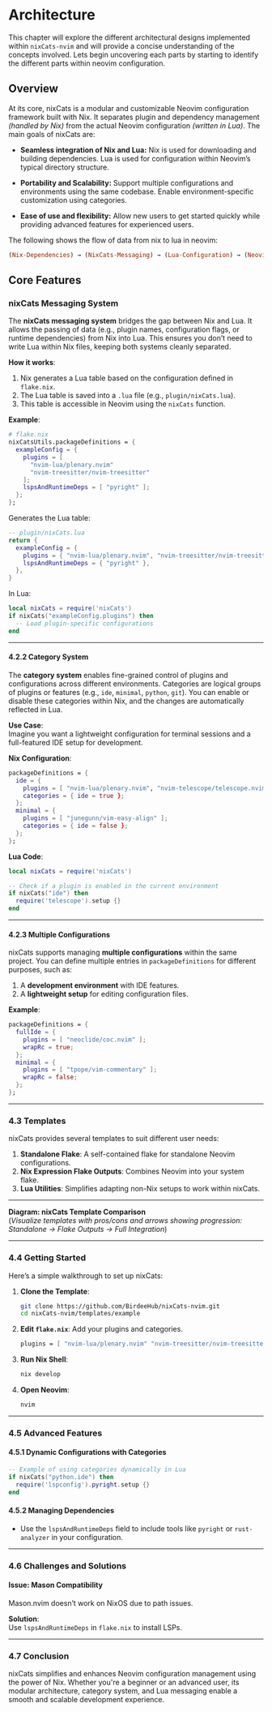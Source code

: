 # Architecture

This chapter will explore the different architectural designs implemented within `nixCats-nvim` and will provide a concise understanding of the concepts involved. Lets begin uncovering each parts by starting to identify the different parts within neovim configuration.

## Overview

At its core, nixCats is a modular and customizable Neovim configuration framework built with Nix. It separates plugin and dependency management _(handled by Nix)_ from the actual Neovim configuration _(written in Lua)_. The main goals of nixCats are:
- **Seamless integration of Nix and Lua:**
        Nix is used for downloading and building dependencies.
        Lua is used for configuration within Neovim’s typical directory structure.

- **Portability and Scalability:**
        Support multiple configurations and environments using the same codebase.
        Enable environment-specific customization using categories.

- **Ease of use and flexibility:**
        Allow new users to get started quickly while providing advanced features for experienced users.

The following shows the flow of data from nix to lua in neovim:
```hs
(Nix-Dependencies) → (NixCats-Messaging) → (Lua-Configuration) → (Neovim-Environment)
````

## Core Features

### nixCats Messaging System

The **nixCats messaging system** bridges the gap between Nix and Lua. It allows the passing of data (e.g., plugin names, configuration flags, or runtime dependencies) from Nix into Lua. This ensures you don’t need to write Lua within Nix files, keeping both systems cleanly separated.

**How it works**:  
1. Nix generates a Lua table based on the configuration defined in `flake.nix`.  
2. The Lua table is saved into a `.lua` file (e.g., `plugin/nixCats.lua`).  
3. This table is accessible in Neovim using the `nixCats` function.

**Example**:  

```nix
# flake.nix
nixCatsUtils.packageDefinitions = {
  exampleConfig = {
    plugins = [
      "nvim-lua/plenary.nvim" 
      "nvim-treesitter/nvim-treesitter"
    ];
    lspsAndRuntimeDeps = [ "pyright" ];
  };
};
```

Generates the Lua table:

```lua
-- plugin/nixCats.lua
return {
  exampleConfig = {
    plugins = { "nvim-lua/plenary.nvim", "nvim-treesitter/nvim-treesitter" },
    lspsAndRuntimeDeps = { "pyright" },
  },
}
```

In Lua:

```lua
local nixCats = require('nixCats')
if nixCats("exampleConfig.plugins") then
  -- Load plugin-specific configurations
end
```

---

#### 4.2.2 Category System

The **category system** enables fine-grained control of plugins and configurations across different environments. Categories are logical groups of plugins or features (e.g., `ide`, `minimal`, `python`, `git`). You can enable or disable these categories within Nix, and the changes are automatically reflected in Lua.

**Use Case**:  
Imagine you want a lightweight configuration for terminal sessions and a full-featured IDE setup for development.

**Nix Configuration**:

```nix
packageDefinitions = {
  ide = {
    plugins = [ "nvim-lua/plenary.nvim", "nvim-telescope/telescope.nvim" ];
    categories = { ide = true };
  };
  minimal = {
    plugins = [ "junegunn/vim-easy-align" ];
    categories = { ide = false };
  };
};
```

**Lua Code**:

```lua
local nixCats = require('nixCats')

-- Check if a plugin is enabled in the current environment
if nixCats("ide") then
  require('telescope').setup {}
end
```

---

#### 4.2.3 Multiple Configurations

nixCats supports managing **multiple configurations** within the same project. You can define multiple entries in `packageDefinitions` for different purposes, such as:

1. A **development environment** with IDE features.
2. A **lightweight setup** for editing configuration files.

**Example**:

```nix
packageDefinitions = {
  fullIde = {
    plugins = [ "neoclide/coc.nvim" ];
    wrapRc = true;
  };
  minimal = {
    plugins = [ "tpope/vim-commentary" ];
    wrapRc = false;
  };
};
```

---

### 4.3 **Templates**

nixCats provides several templates to suit different user needs:

1. **Standalone Flake**: A self-contained flake for standalone Neovim configurations.
2. **Nix Expression Flake Outputs**: Combines Neovim into your system flake.
3. **Lua Utilities**: Simplifies adapting non-Nix setups to work within nixCats.

---

**Diagram: nixCats Template Comparison**  
(*Visualize templates with pros/cons and arrows showing progression: Standalone → Flake Outputs → Full Integration*)

---

### 4.4 **Getting Started**

Here’s a simple walkthrough to set up nixCats:

1. **Clone the Template**:

   ```bash
   git clone https://github.com/BirdeeHub/nixCats-nvim.git
   cd nixCats-nvim/templates/example
   ```

2. **Edit `flake.nix`**:
   Add your plugins and categories.

   ```nix
   plugins = [ "nvim-lua/plenary.nvim" "nvim-treesitter/nvim-treesitter" ];
   ```

3. **Run Nix Shell**:
   ```bash
   nix develop
   ```

4. **Open Neovim**:
   ```bash
   nvim
   ```

---

### 4.5 **Advanced Features**

#### 4.5.1 Dynamic Configurations with Categories

```lua
-- Example of using categories dynamically in Lua
if nixCats("python.ide") then
  require('lspconfig').pyright.setup {}
end
```

#### 4.5.2 Managing Dependencies  

- Use the `lspsAndRuntimeDeps` field to include tools like `pyright` or `rust-analyzer` in your configuration.

---

### 4.6 **Challenges and Solutions**

#### Issue: Mason Compatibility  
Mason.nvim doesn’t work on NixOS due to path issues.

**Solution**:  
Use `lspsAndRuntimeDeps` in `flake.nix` to install LSPs.

---

### 4.7 **Conclusion**

nixCats simplifies and enhances Neovim configuration management using the power of Nix. Whether you're a beginner or an advanced user, its modular architecture, category system, and Lua messaging enable a smooth and scalable development experience.


